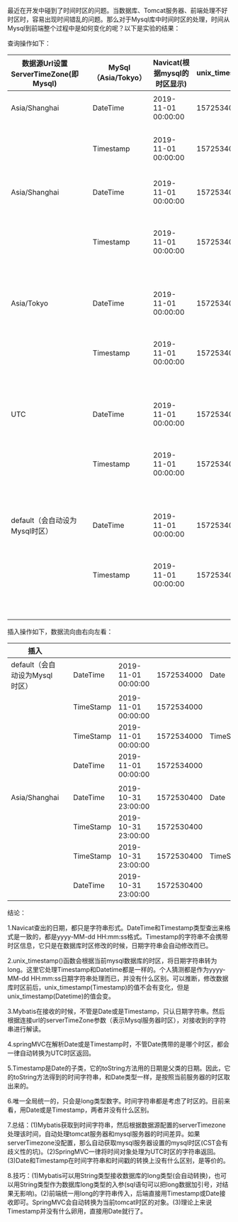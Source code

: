 

最近在开发中碰到了时间时区的问题。当数据库、Tomcat服务器、前端处理不好时区时，容易出现时间错乱的问题。那么对于Mysql库中时间时区的处理，时间从Mysql到前端整个过程中是如何变化的呢？以下是实验的结果：

查询操作如下：

| 数据源Url设置ServerTimeZone(即Mysql) |      | MySql（Asia/Tokyo） | Navicat(根据mysql的时区显示) | unix_timestamp(date/time) | Tomcat（Asia/Shanghai） | Object.toString()            | Date.getTime() | Web（Asia/Shanghai）         |
| ------------------------------------ | ---- | ------------------- | ---------------------------- | ------------------------- | ----------------------- | ---------------------------- | -------------- | ---------------------------- |
|                                      |      |                     |                              |                           |                         |                              |                |                              |
| Asia/Shanghai                        |      | DateTime            | 2019-11-01 00:00:00          | 1572534000                | Date                    |                              |                |                              |
|                                      |      |                     |                              |                           | TimeStamp               |                              |                |                              |
|                                      |      | Timestamp           | 2019-11-01 00:00:00          | 1572534000                | TimeStamp               |                              |                |                              |
|                                      |      |                     |                              |                           | Date                    |                              |                |                              |
|                                      |      |                     |                              |                           |                         |                              |                |                              |
| Asia/Shanghai                        |      | DateTime            | 2019-11-01 00:00:00          | 1572534000                | Date                    | Fri Nov 01 00:00:00 CST 2019 | 1572537600000  | 2019-10-31T16:00:00.000+0000 |
|                                      |      |                     |                              |                           | TimeStamp               | 2019-11-01 00:00:00.0        | 1572537600000  | 2019-10-31T16:00:00.000+0000 |
|                                      |      | Timestamp           | 2019-11-01 00:00:00          | 1572534000                | TimeStamp               | 2019-11-01 00:00:00.0        | 1572537600000  | 2019-10-31T16:00:00.000+0000 |
|                                      |      |                     |                              |                           | Date                    | Fri Nov 01 00:00:00 CST 2019 | 1572537600000  | 2019-10-31T16:00:00.000+0000 |
|                                      |      |                     |                              |                           |                         |                              |                |                              |
| Asia/Tokyo                           |      | DateTime            | 2019-11-01 00:00:00          | 1572534000                | Date                    | Thu Oct 31 23:00:00 CST 2019 | 1572534000000  | 2019-10-31T15:00:00.000+0000 |
|                                      |      |                     |                              |                           | TimeStamp               | 2019-10-31 23:00:00.0        | 1572534000000  | 2019-10-31T15:00:00.000+0000 |
|                                      |      | Timestamp           | 2019-11-01 00:00:00          | 1572534000                | TimeStamp               | 2019-10-31 23:00:00.0        | 1572534000000  | 2019-10-31T15:00:00.000+0000 |
|                                      |      |                     |                              |                           | Date                    | Thu Oct 31 23:00:00 CST 2019 | 1572534000000  | 2019-10-31T15:00:00.000+0000 |
|                                      |      |                     |                              |                           |                         |                              |                |                              |
| UTC                                  |      | DateTime            | 2019-11-01 00:00:00          | 1572534000                | Date                    | Fri Nov 01 08:00:00 CST 2019 | 1572566400000  | 2019-11-01T00:00:00.000+0000 |
|                                      |      |                     |                              |                           | TimeStamp               | 2019-11-01 08:00:00.0        | 1572566400000  | 2019-11-01T00:00:00.000+0000 |
|                                      |      | Timestamp           | 2019-11-01 00:00:00          | 1572534000                | TimeStamp               | 2019-11-01 08:00:00.0        | 1572566400000  | 2019-11-01T00:00:00.000+0000 |
|                                      |      |                     |                              |                           | Date                    | Fri Nov 01 08:00:00 CST 2019 | 1572566400000  | 2019-11-01T00:00:00.000+0000 |
|                                      |      |                     |                              |                           |                         |                              |                |                              |
| default（会自动设为Mysql时区）       |      | DateTime            | 2019-11-01 00:00:00          | 1572534000                | Date                    | Thu Oct 31 23:00:00 CST 2019 | 1572534000000  | 2019-10-31T15:00:00.000+0000 |
|                                      |      |                     |                              |                           | TimeStamp               | 2019-10-31 23:00:00.0        | 1572534000000  | 2019-10-31T15:00:00.000+0000 |
|                                      |      | Timestamp           | 2019-11-01 00:00:00          | 1572534000                | TimeStamp               | 2019-10-31 23:00:00.0        | 1572534000000  | 2019-10-31T15:00:00.000+0000 |
|                                      |      |                     |                              |                           | Date                    | Thu Oct 31 23:00:00 CST 2019 | 1572534000000  | 2019-10-31T15:00:00.000+0000 |

插入操作如下，数据流向由右向左看：

| 插入                           |      |           |                     |            |           |                              |               |               |
| ------------------------------ | ---- | --------- | ------------------- | ---------- | --------- | ---------------------------- | ------------- | ------------- |
| default（会自动设为Mysql时区） |      | DateTime  | 2019-11-01 00:00:00 | 1572534000 | Date      | Thu Oct 31 23:00:00 CST 2019 | 1572534000000 | 1572534000000 |
|                                |      | TimeStamp | 2019-11-01 00:00:00 | 1572534000 |           |                              |               |               |
|                                |      | TimeStamp | 2019-11-01 00:00:00 | 1572534000 | TimeStamp | 2019-10-31 23:00:00.0        | 1572534000000 | 1572534000000 |
|                                |      | DateTime  | 2019-11-01 00:00:00 | 1572534000 |           |                              |               |               |
|                                |      |           |                     |            |           |                              |               |               |
| Asia/Shanghai                  |      | DateTime  | 2019-10-31 23:00:00 | 1572530400 | Date      | Thu Oct 31 23:00:00 CST 2019 | 1572534000000 | 1572534000000 |
|                                |      | TimeStamp | 2019-10-31 23:00:00 | 1572530400 |           |                              |               |               |
|                                |      | TimeStamp | 2019-10-31 23:00:00 | 1572530400 | TimeStamp | 2019-10-31 23:00:00.0        | 1572534000000 | 1572534000000 |
|                                |      | DateTime  | 2019-10-31 23:00:00 | 1572530400 |           |                              |               |               |

结论：

1.Navicat查出的日期，都只是字符串形式。DateTime和Timestamp类型查出来格式是一致的，都是yyyy-MM-dd HH:mm:ss格式。Timestamp的字符串不会携带时区信息，它只是在数据库时区修改的时候，日期字符串会自动修改而已。

2.unix_timestamp()函数会根据当前mysql数据库的时区，将日期字符串转为long。这里它处理Timestamp和Datetime都是一样的。个人猜测都是作为yyyy-MM-dd HH:mm:ss日期字符串处理而已，并没有什么区别。可以推断，修改数据库时区前后，unix_timestamp(Timestamp)的值不会有变化，但是unix_timestamp(Datetime)的值会变。

3.Mybatis在接收的时候，不管是Date或是Timestamp，只认日期字符串。然后根据连接url的serverTimeZone参数（表示Mysql服务器时区），对接收到的字符串进行解读。

4.springMVC在解析Date或是Timestamp时，不管Date携带的是哪个时区，都会一律自动转换为UTC时区返回。

5.Timestamp是Date的子类，它的toString方法用的日期是父类的日期。因此，它的toString方法得到的时间字符串，和Date类型一样，是按照当前服务器的时区取出来的。

6.唯一全局统一的，只会是long类型数字。时间字符串都是考虑了时区的。目前来看，用Date或是Timestamp，两者并没有什么区别。

7.总结：(1)Mybatis获取到时间字符串，然后根据数据源配置的serverTimezone处理该时间，自动处理tomcat服务器和mysql服务器的时间差异。如果serverTimezone没配置，那么自动获取mysql服务器设置的mysql时区(CST会有歧义性的坑)。(2)SpringMVC一律将时间对象处理为UTC时区的字符串返回。(3)Date和Timestamp在时间字符串和时间戳的转换上没有什么区别，是等价的。

8.技巧：(1)Mybatis可以用String类型接收数据库的long类型(会自动转换)，也可以用String类型作为数据库long类型的入参(sql语句可以把long数据加引号，对结果无影响)。(2)前端统一用long的字符串传入，后端直接用Timestamp或Date接收即可。SpringMVC会自动转换为当前tomcat时区的对象。(3)理论上来说Timestamp并没有什么卵用，直接用Date就行了。
